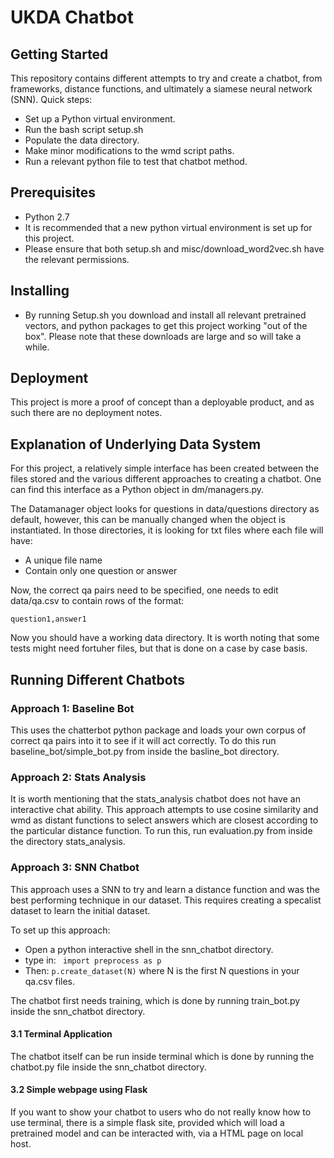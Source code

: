 # UKDA Chatbot # 
## Getting Started ## 
This repository contains different attempts to try and create a chatbot, from frameworks, 
distance functions, and ultimately a siamese neural network (SNN). Quick steps:
* Set up a Python virtual environment. 
* Run the bash script setup.sh 
* Populate the data directory. 
* Make minor modifications to the wmd script paths. 
* Run a relevant python file to test that chatbot method. 

## Prerequisites ## 
* Python 2.7
* It is recommended that a new python virtual environment is set up for this project. 
* Please ensure that both setup.sh and misc/download_word2vec.sh have the relevant permissions.


## Installing ## 
* By running Setup.sh you download and install all relevant pretrained vectors, and python 
packages to get this project working "out of the box". Please note that these downloads are 
large and so will take a while.

## Deployment ## 
This project is more a proof of concept than a deployable product, and as such there are no deployment notes. 


## Explanation of Underlying Data System ## 

For this project, a relatively simple interface has been created between the files stored and 
the various different approaches to creating a chatbot. One can find this interface as a Python object in dm/managers.py. 

The Datamanager object looks for questions in data/questions directory as default, however, this can be manually changed when the object is instantiated. In those directories, it is looking for txt files where each file will have:

* A unique file name
* Contain only one question or answer 

Now, the correct qa pairs need to be specified, one needs to edit data/qa.csv to contain rows of the format: 

```
question1,answer1
```

Now you should have a working data directory. It is worth noting that some tests might need fortuher files, but that is done on a case by case basis.

## Running Different Chatbots ## 

### Approach 1: Baseline Bot ### 
This uses the chatterbot python package and loads your own corpus of correct qa pairs into it to see if it will act correctly. To do this run baseline_bot/simple_bot.py from inside the basline_bot directory.

### Approach 2: Stats Analysis ### 
It is worth mentioning that the stats_analysis chatbot does not have an interactive chat ability. This approach attempts to use cosine similarity and wmd as distant functions to select answers which are closest according to the particular distance function. To run this, run evaluation.py from inside the directory stats_analysis.

### Approach 3: SNN Chatbot ### 
This approach uses a SNN to try and learn a distance function and was the best performing technique in our dataset. This requires creating a specalist dataset to learn the initial dataset.

To set up this approach: 
* Open a python interactive shell in the snn_chatbot directory. 
* type in: ``` import preprocess as p``` 
* Then: ``` p.create_dataset(N) ```  where N is the first N questions in your qa.csv files. 

The chatbot first needs training, which is done by running train_bot.py inside the snn_chatbot directory.  

#### 3.1 Terminal Application ####
The chatbot itself can be run inside terminal which is done by running the chatbot.py file inside the snn_chatbot directory. 

#### 3.2 Simple webpage using Flask #### 
If you want to show your chatbot to users who do not really know how to use terminal, there is a simple flask site, provided which will load a pretrained model and can be interacted with, via a HTML
page on local host. 
